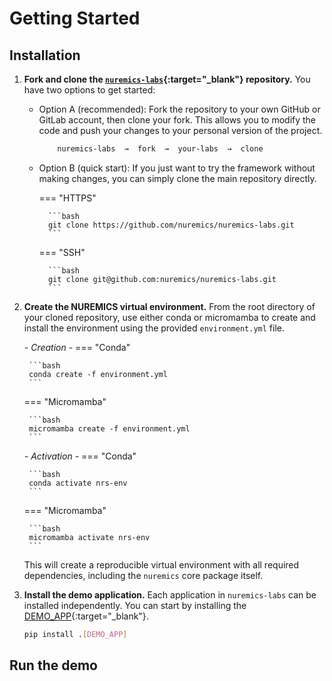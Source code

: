# Getting Started

## Installation

1. **Fork and clone the [`nuremics-labs`](https://github.com/nuremics/nuremics-labs){:target="_blank"} repository.** You have two options to get started:
    
    - Option A (recommended): Fork the repository to your own GitHub or GitLab account, then clone your fork. This allows you to modify the code and push your changes to your personal version of the project.

        ```bash
            nuremics-labs  →  fork  →  your-labs  →  clone
        ```
    
    - Option B (quick start): If you just want to try the framework without making changes, you can simply clone the main repository directly.

        === "HTTPS"

            ```bash
            git clone https://github.com/nuremics/nuremics-labs.git
            ```
        === "SSH"

            ```bash
            git clone git@github.com:nuremics/nuremics-labs.git
            ```

2. **Create the NUREMICS virtual environment.** From the root directory of your cloned repository, use either conda or micromamba to create and install the environment using the provided `environment.yml` file.

    _- Creation -_
    === "Conda"

        ```bash
        conda create -f environment.yml
        ```
    === "Micromamba"

        ```bash
        micromamba create -f environment.yml
        ```

    _- Activation -_
    === "Conda"

        ```bash
        conda activate nrs-env
        ```
    === "Micromamba"

        ```bash
        micromamba activate nrs-env
        ```

    This will create a reproducible virtual environment with all required dependencies, including the `nuremics` core package itself.

3. **Install the demo application.** Each application in `nuremics-labs` can be installed independently. You can start by installing the [DEMO_APP](labs/Apps/General/DEMO_APP.md){:target="_blank"}.

    ```bash
    pip install .[DEMO_APP]
    ```

## Run the demo